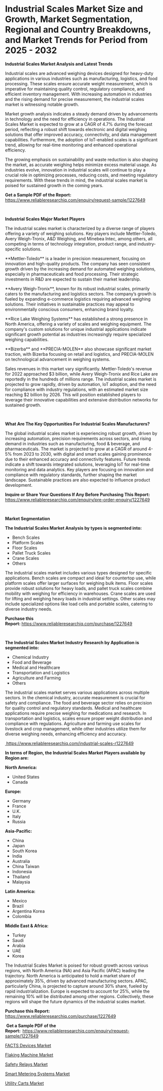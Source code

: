 <p><h1>Industrial Scales Market Size and Growth, Market Segmentation, Regional and Country Breakdowns, and Market Trends for Period from 2025 -  2032</h1></p><p><strong>Industrial Scales Market Analysis and Latest Trends</strong></p>
<p><p>Industrial scales are advanced weighing devices designed for heavy-duty applications in various industries such as manufacturing, logistics, and food processing. These scales ensure accurate weight measurement, which is imperative for maintaining quality control, regulatory compliance, and efficient inventory management. With increasing automation in industries and the rising demand for precise measurement, the industrial scales market is witnessing notable growth.</p><p>Market growth analysis indicates a steady demand driven by advancements in technology and the need for efficiency in operations. The Industrial Scales Market is expected to grow at a CAGR of 4.7% during the forecast period, reflecting a robust shift towards electronic and digital weighing solutions that offer improved accuracy, connectivity, and data management capabilities. Furthermore, the adoption of IoT-enabled scales is a significant trend, allowing for real-time monitoring and enhanced operational efficiency.</p><p>The growing emphasis on sustainability and waste reduction is also shaping the market, as accurate weighing helps minimize excess material usage. As industries evolve, innovation in industrial scales will continue to play a crucial role in optimizing processes, reducing costs, and meeting regulatory requirements. With these trends in mind, the industrial scales market is poised for sustained growth in the coming years.</p></p>
<p><strong>Get a Sample PDF of the Report:&nbsp;</strong> <a href="https://www.reliableresearchiq.com/enquiry/request-sample/1227649?utm_campaign=973&utm_medium=2&utm_source=Github&utm_content=ia&utm_term=18022025&utm_id=industrial-scales">https://www.reliableresearchiq.com/enquiry/request-sample/1227649</a></p>
<p>&nbsp;</p>
<p><strong>Industrial Scales Major Market Players</strong></p>
<p><p>The industrial scales market is characterized by a diverse range of players offering a variety of weighing solutions. Key players include Mettler-Toledo, Avery Weigh-Tronix, A&D Weighing, and Minebea Intec, among others, all competing in terms of technology integration, product range, and industry-specific solutions.</p><p>**Mettler-Toledo** is a leader in precision measurement, focusing on innovation and high-quality products. The company has seen consistent growth driven by the increasing demand for automated weighing solutions, especially in pharmaceuticals and food processing. Their strategic investments in R&D are expected to sustain their market leadership.</p><p>**Avery Weigh-Tronix**, known for its robust industrial scales, primarily caters to the manufacturing and logistics sectors. The company’s growth is fueled by expanding e-commerce logistics requiring advanced weighing solutions. Their initiatives in sustainable practices may appeal to environmentally conscious consumers, enhancing brand loyalty.</p><p>**Rice Lake Weighing Systems** has established a strong presence in North America, offering a variety of scales and weighing equipment. The company's custom solutions for unique industrial applications indicate significant growth potential as industries increasingly require specialized weighing capabilities.</p><p>**Bizerba** and **PRECIA-MOLEN** also showcase significant market traction, with Bizerba focusing on retail and logistics, and PRECIA-MOLEN on technological advancement in weighing systems. </p><p>Sales revenues in this market vary significantly. Mettler-Toledo's revenue for 2022 approached $3 billion, while Avery Weigh-Tronix and Rice Lake are reportedly in the hundreds of millions range. The industrial scales market is projected to grow rapidly, driven by automation, IoT adoption, and the need for compliance with industry regulations, with an estimated market size reaching $2 billion by 2026. This will position established players to leverage their innovative capabilities and extensive distribution networks for sustained growth.</p></p>
<p>&nbsp;</p>
<p><strong>What Are The Key Opportunities For Industrial Scales Manufacturers?</strong></p>
<p><p>The global industrial scales market is experiencing robust growth, driven by increasing automation, precision requirements across sectors, and rising demand in industries such as manufacturing, food & beverage, and pharmaceuticals. The market is projected to grow at a CAGR of around 4-5% from 2023 to 2030, with digital and smart scales gaining prominence due to their enhanced accuracy and connectivity features. Future trends indicate a shift towards integrated solutions, leveraging IoT for real-time monitoring and data analytics. Key players are focusing on innovation and compliance with regulatory standards, further shaping the market landscape. Sustainable practices are also expected to influence product development.</p></p>
<p><strong>Inquire or Share Your Questions If Any Before Purchasing This Report:</strong> <a href="https://www.reliableresearchiq.com/enquiry/pre-order-enquiry/1227649?utm_campaign=973&utm_medium=2&utm_source=Github&utm_content=ia&utm_term=18022025&utm_id=industrial-scales">https://www.reliableresearchiq.com/enquiry/pre-order-enquiry/1227649</a></p>
<p>&nbsp;</p>
<p><strong>Market Segmentation</strong></p>
<p><strong>The Industrial Scales Market Analysis by types is segmented into:</strong></p>
<p><ul><li>Bench Scales</li><li>Platform Scales</li><li>Floor Scales</li><li>Pallet Truck Scales</li><li>Crane Scales</li><li>Others</li></ul></p>
<p><p>The industrial scales market includes various types designed for specific applications. Bench scales are compact and ideal for countertop use, while platform scales offer larger surfaces for weighing bulk items. Floor scales provide robust solutions for heavy loads, and pallet truck scales combine mobility with weighing for efficiency in warehouses. Crane scales are used for lifting and weighing heavy loads in industrial settings. Other scales may include specialized options like load cells and portable scales, catering to diverse industry needs.</p></p>
<p><strong>Purchase this Report:&nbsp;</strong><a href="https://www.reliableresearchiq.com/purchase/1227649?utm_campaign=973&utm_medium=2&utm_source=Github&utm_content=ia&utm_term=18022025&utm_id=industrial-scales">https://www.reliableresearchiq.com/purchase/1227649</a></p>
<p>&nbsp;</p>
<p><strong>The Industrial Scales Market Industry Research by Application is segmented into:</strong></p>
<p><ul><li>Chemical Industry</li><li>Food and Beverage</li><li>Medical and Healthcare</li><li>Transportation and Logistics</li><li>Agriculture and Farming</li><li>Others</li></ul></p>
<p><p>The industrial scales market serves various applications across multiple sectors. In the chemical industry, accurate measurement is crucial for safety and compliance. The food and beverage sector relies on precision for quality control and regulatory standards. Medical and healthcare applications require precise weighing for medications and research. In transportation and logistics, scales ensure proper weight distribution and compliance with regulations. Agriculture and farming use scales for livestock and crop management, while other industries utilize them for diverse weighing needs, enhancing efficiency and accuracy.</p></p>
<p><a href="https://www.reliableresearchiq.com/industrial-scales-r1227649?utm_campaign=973&utm_medium=2&utm_source=Github&utm_content=ia&utm_term=18022025&utm_id=industrial-scales">&nbsp;https://www.reliableresearchiq.com/industrial-scales-r1227649</a></p>
<p><strong>In terms of Region, the Industrial Scales Market Players available by Region are:</strong></p>
<p>
    <p> <strong> North America: </strong>
        <ul>
            <li>United States</li>
            <li>Canada</li>
        </ul>
        </p> 
    <p> <strong> Europe: </strong>
        <ul>
            <li>Germany</li>
            <li>France</li>
            <li>U.K.</li>
            <li>Italy</li>
            <li>Russia</li>
        </ul>
        </p> 
    <p> <strong> Asia-Pacific: </strong>
        <ul>
            <li>China</li>
            <li>Japan</li>
            <li>South Korea</li>
            <li>India</li>
            <li>Australia</li>
            <li>China Taiwan</li>
            <li>Indonesia</li>
            <li>Thailand</li>
            <li>Malaysia</li>
        </ul>
        </p> 
    <p> <strong> Latin America: </strong>
        <ul>
            <li>Mexico</li>
            <li>Brazil</li>
            <li>Argentina Korea</li>
            <li>Colombia</li>
        </ul>
        </p> 
    <p> <strong> Middle East & Africa: </strong>
        <ul>
            <li>Turkey</li>
            <li>Saudi</li>
            <li>Arabia</li>
            <li>UAE</li>
            <li>Korea</li>
        </ul>
    </p>
    </p>
<p><p>The Industrial Scales Market is poised for robust growth across various regions, with North America (NA) and Asia Pacific (APAC) leading the trajectory. North America is anticipated to hold a market share of approximately 35%, driven by advanced manufacturing sectors. APAC, particularly China, is projected to capture around 30% share, fueled by rapid industrialization. Europe is expected to account for 25%, while the remaining 10% will be distributed among other regions. Collectively, these regions will shape the future dynamics of the industrial scales market.</p></p>
<p><strong>Purchase this Report: </strong><a href="https://www.reliableresearchiq.com/purchase/1227649?utm_campaign=973&utm_medium=2&utm_source=Github&utm_content=ia&utm_term=18022025&utm_id=industrial-scales">https://www.reliableresearchiq.com/purchase/1227649</a></p>
<p>&nbsp;<strong>Get a Sample PDF of the Report:&nbsp;&nbsp;</strong><a href="https://www.reliableresearchiq.com/enquiry/request-sample/1227649?utm_campaign=973&utm_medium=2&utm_source=Github&utm_content=ia&utm_term=18022025&utm_id=industrial-scales">https://www.reliableresearchiq.com/enquiry/request-sample/1227649</a></p>
<p><strong></strong></p>
<p><p><a href="https://github.com/sponsumelo/Market-Research-Report-List-1/blob/main/facts-devices-market.md?utm_campaign=973&utm_medium=2&utm_source=Github&utm_content=ia&utm_term=18022025&utm_id=industrial-scales">FACTS Devices Market</a></p><p><a href="https://github.com/sawrovpipolo/Market-Research-Report-List-1/blob/main/flaking-machine-market.md?utm_campaign=973&utm_medium=2&utm_source=Github&utm_content=ia&utm_term=18022025&utm_id=industrial-scales">Flaking Machine Market</a></p><p><a href="https://github.com/raaschadonle/Market-Research-Report-List-1/blob/main/safety-relays-market.md?utm_campaign=973&utm_medium=2&utm_source=Github&utm_content=ia&utm_term=18022025&utm_id=industrial-scales">Safety Relays Market</a></p><p><a href="https://github.com/aarajlyre/Market-Research-Report-List-1/blob/main/smart-metering-systems-market.md?utm_campaign=973&utm_medium=2&utm_source=Github&utm_content=ia&utm_term=18022025&utm_id=industrial-scales">Smart Metering Systems Market</a></p><p><a href="https://github.com/ritooesiaba/Market-Research-Report-List-1/blob/main/utility-carts-market.md?utm_campaign=973&utm_medium=2&utm_source=Github&utm_content=ia&utm_term=18022025&utm_id=industrial-scales">Utility Carts Market</a></p></p>